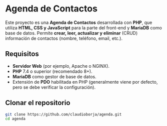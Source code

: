 # Agenda de Contactos

Este proyecto es una **Agenda de Contactos** desarrollada con **PHP**, que utiliza **HTML, CSS y JavaScript** para la parte del front-end y **MariaDB** como base de datos. Permite **crear, leer, actualizar y eliminar** (CRUD) información de contactos (nombre, teléfono, email, etc.).

## Requisitos

- **Servidor Web** (por ejemplo, Apache o NGINX).
- **PHP** 7.4 o superior (recomendado 8+).
- **MariaDB** como gestor de base de datos.
- Extensión de **PDO** habilitada en PHP (generalmente viene por defecto, pero se debe verificar la configuración).

## Clonar el repositorio

```bash
git clone https://github.com/claudioborja/agenda.git
cd agenda
